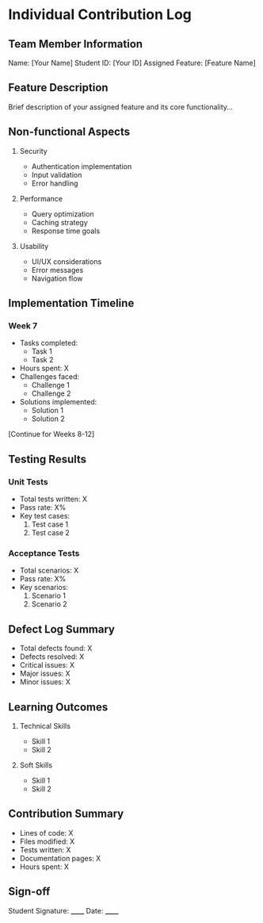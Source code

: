 # Individual Contribution Log

## Team Member Information

Name: [Your Name]
Student ID: [Your ID]
Assigned Feature: [Feature Name]

## Feature Description

Brief description of your assigned feature and its core functionality...

## Non-functional Aspects

1. Security

   - Authentication implementation
   - Input validation
   - Error handling

2. Performance

   - Query optimization
   - Caching strategy
   - Response time goals

3. Usability
   - UI/UX considerations
   - Error messages
   - Navigation flow

## Implementation Timeline

### Week 7

- Tasks completed:
  - Task 1
  - Task 2
- Hours spent: X
- Challenges faced:
  - Challenge 1
  - Challenge 2
- Solutions implemented:
  - Solution 1
  - Solution 2

[Continue for Weeks 8-12]

## Testing Results

### Unit Tests

- Total tests written: X
- Pass rate: X%
- Key test cases:
  1. Test case 1
  2. Test case 2

### Acceptance Tests

- Total scenarios: X
- Pass rate: X%
- Key scenarios:
  1. Scenario 1
  2. Scenario 2

## Defect Log Summary

- Total defects found: X
- Defects resolved: X
- Critical issues: X
- Major issues: X
- Minor issues: X

## Learning Outcomes

1. Technical Skills

   - Skill 1
   - Skill 2

2. Soft Skills
   - Skill 1
   - Skill 2

## Contribution Summary

- Lines of code: X
- Files modified: X
- Tests written: X
- Documentation pages: X
- Hours spent: X

## Sign-off

Student Signature: ******\_\_\_\_******
Date: ******\_\_\_\_******
